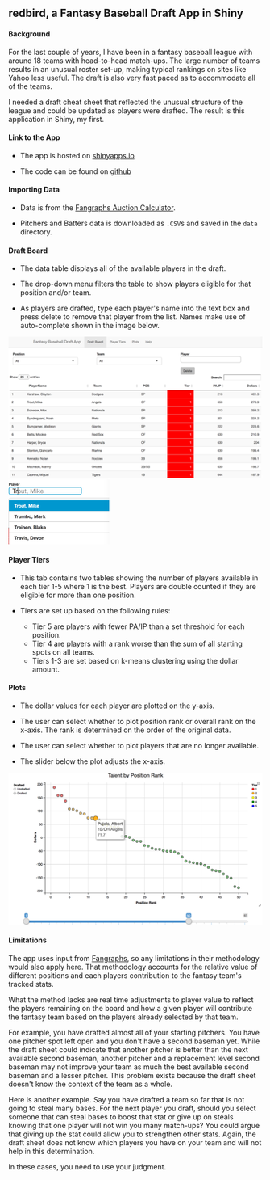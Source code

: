 redbird, a Fantasy Baseball Draft App in Shiny
----------------------------------------------

#### Background

For the last couple of years, I have been in a fantasy baseball league with around 18 teams with head-to-head match-ups. The large number of teams results in an unusual roster set-up, making typical rankings on sites like Yahoo less useful. The draft is also very fast paced as to accommodate all of the teams.

I needed a draft cheat sheet that reflected the unusual structure of the league and could be updated as players were drafted. The result is this application in Shiny, my first.

#### Link to the App

-   The app is hosted on [shinyapps.io](https://alanrkessler.shinyapps.io/redbird/)

-   The code can be found on [github](https://github.com/alanrkessler/redbird)

#### Importing Data

-   Data is from the [Fangraphs Auction Calculator](http://www.fangraphs.com/auctiontool.aspx).

-   Pitchers and Batters data is downloaded as `.CSV`s and saved in the `data` directory.

#### Draft Board

-   The data table displays all of the available players in the draft.

-   The drop-down menu filters the table to show players eligible for that position and/or team.

-   As players are drafted, type each player's name into the text box and press delete to remove that player from the list. Names make use of auto-complete shown in the image below.

<img src="sheet.png" width="800px" />

<img src="autocomplete.png" width="200px" />

#### Player Tiers

-   This tab contains two tables showing the number of players available in each tier 1-5 where 1 is the best. Players are double counted if they are eligible for more than one position.

-   Tiers are set up based on the following rules:
    -   Tier 5 are players with fewer PA/IP than a set threshold for each position.
    -   Tier 4 are players with a rank worse than the sum of all starting spots on all teams.
    -   Tiers 1-3 are set based on k-means clustering using the dollar amount.

#### Plots

-   The dollar values for each player are plotted on the y-axis.

-   The user can select whether to plot position rank or overall rank on the x-axis. The rank is determined on the order of the original data.

-   The user can select whether to plot players that are no longer available.

-   The slider below the plot adjusts the x-axis.

<img src="plot.png" width="800px" />

#### Limitations

The app uses input from [Fangraphs](http://www.fangraphs.com), so any limitations in their methodology would also apply here. That methodology accounts for the relative value of different positions and each players contribution to the fantasy team's tracked stats.

What the method lacks are real time adjustments to player value to reflect the players remaining on the board and how a given player will contribute the fantasy team based on the players already selected by that team.

For example, you have drafted almost all of your starting pitchers. You have one pitcher spot left open and you don't have a second baseman yet. While the draft sheet could indicate that another pitcher is better than the next available second baseman, another pitcher and a replacement level second baseman may not improve your team as much the best available second baseman and a lesser pitcher. This problem exists because the draft sheet doesn't know the context of the team as a whole.

Here is another example. Say you have drafted a team so far that is not going to steal many bases. For the next player you draft, should you select someone that can steal bases to boost that stat or give up on steals knowing that one player will not win you many match-ups? You could argue that giving up the stat could allow you to strengthen other stats. Again, the draft sheet does not know which players you have on your team and will not help in this determination.

In these cases, you need to use your judgment.
